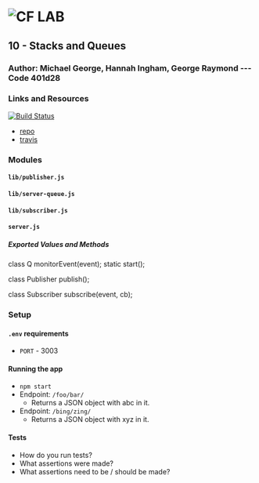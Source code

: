 ![CF](http://i.imgur.com/7v5ASc8.png) LAB
=================================================

## 10 - Stacks and Queues

### Author: Michael George, Hannah Ingham, George Raymond --- Code 401d28

### Links and Resources
[![Build Status](https://travis-ci.com/michaelageorge/10-project-q.svg?branch=master)](https://travis-ci.com/michaelageorge/10-project-q)

* [repo](https://github.com/michaelageorge/10-project-q)
* [travis](https://travis-ci.com/michaelageorge/10-project-q)

### Modules
#### `lib/publisher.js`
#### `lib/server-queue.js`
#### `lib/subscriber.js`
#### `server.js`

##### Exported Values and Methods
class Q
  monitorEvent(event);
  static start();

class Publisher
  publish();

class Subscriber
  subscribe(event, cb);

### Setup
#### `.env` requirements
* `PORT` - 3003


#### Running the app
* `npm start`
* Endpoint: `/foo/bar/`
  * Returns a JSON object with abc in it.
* Endpoint: `/bing/zing/`
  * Returns a JSON object with xyz in it.

#### Tests
* How do you run tests?
* What assertions were made?
* What assertions need to be / should be made?

